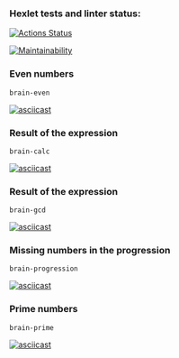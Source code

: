 ### Hexlet tests and linter status:
[![Actions Status](https://github.com/AntonPoludnitsin/frontend-project-lvl1/workflows/hexlet-check/badge.svg)](https://github.com/AntonPoludnitsin/frontend-project-lvl1/actions)

[![Maintainability](https://api.codeclimate.com/v1/badges/a99a88d28ad37a79dbf6/maintainability)](https://codeclimate.com/github/codeclimate/codeclimate/maintainability)


### Even numbers
```brain-even```

[![asciicast](https://asciinema.org/a/NEz7RFNIz4nT2tXqiNrH7JOo8.svg)](https://asciinema.org/a/NEz7RFNIz4nT2tXqiNrH7JOo8)

### Result of the expression
```brain-calc```

[![asciicast](https://asciinema.org/a/MWaI8YXEyIqoizSDcfmTqOohZ.svg)](https://asciinema.org/a/MWaI8YXEyIqoizSDcfmTqOohZ)

### Result of the expression
```brain-gcd```

[![asciicast](https://asciinema.org/a/OgX2PWRHjG68a1tBTxk90pNjm.svg)](https://asciinema.org/a/OgX2PWRHjG68a1tBTxk90pNjm)

### Missing numbers in the progression
```brain-progression```

[![asciicast](https://asciinema.org/a/3wDqeVywWNn8VhUB2jbcjUbVo.svg)](https://asciinema.org/a/3wDqeVywWNn8VhUB2jbcjUbVo)

### Prime numbers
```brain-prime```

[![asciicast](https://asciinema.org/a/jhTlOQ962YHLoiFjESH9IxJN4.svg)](https://asciinema.org/a/jhTlOQ962YHLoiFjESH9IxJN4)
